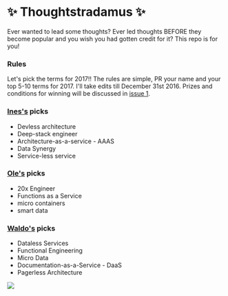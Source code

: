 # :sparkles: Thoughtstradamus :sparkles:

Ever wanted to lead some thoughts? Ever led thoughts BEFORE they become popular and you wish you had gotten credit for it? This repo is for you!

### Rules
Let's pick the terms for 2017!! The rules are simple, PR your name and your top 5-10 terms for 2017. I'll take edits till December 31st 2016. Prizes and conditions for winning will be discussed in [issue 1](https://github.com/Randommood/Thoughtleaders/issues/1).

### [Ines's](https://github.com/randommood) picks
* Devless architecture
* Deep-stack engineer
* Architecture-as-a-service - AAAS
* Data Synergy
* Service-less service

### [Ole's](https://github.com/nesQuick) picks
* 20x Engineer
* Functions as a Service
* micro containers
* smart data

### [Waldo's](https://github.com/gwaldo) picks
* Dataless Services
* Functional Engineering
* Micro Data
* Documentation-as-a-Service - DaaS
* Pagerless Architecture

![](http://i.giphy.com/l0MYEqEzwMWFCg8rm.gif)
